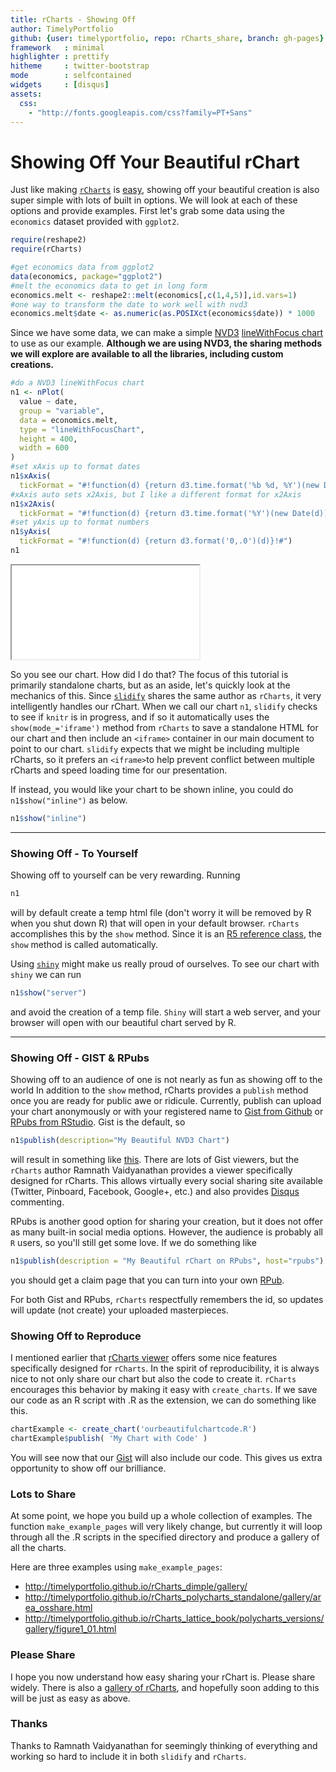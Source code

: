 ```yaml
---
title: rCharts - Showing Off
author: TimelyPortfolio
github: {user: timelyportfolio, repo: rCharts_share, branch: gh-pages}
framework   : minimal
highlighter : prettify
hitheme     : twitter-bootstrap
mode        : selfcontained
widgets     : [disqus]
assets:
  css: 
    - "http://fonts.googleapis.com/css?family=PT+Sans"
---
```


# Showing Off Your Beautiful rChart
  
<!-- AddThis Smart Layers BEGIN -->
<!-- Go to http://www.addthis.com/get/smart-layers to customize -->
<script type="text/javascript" src="//s7.addthis.com/js/300/addthis_widget.js#pubid=ra-4fdfcfd4773d48d3"></script>
<script type="text/javascript">
  addthis.layers({
    'theme' : 'transparent',
    'share' : {
      'position' : 'left',
      'numPreferredServices' : 5
    }   
  });
</script>
<!-- AddThis Smart Layers END -->





Just like making [`rCharts`](http://rcharts.io/site) is [easy](http://ramnathv.github.io/rCharts/), showing off your beautiful creation is also super simple with lots of built in options.  We will look at each of these options and provide examples.  First let's grab some data using the `economics` dataset provided with `ggplot2`.


```r
require(reshape2)
require(rCharts)

#get economics data from ggplot2
data(economics, package="ggplot2")
#melt the economics data to get in long form
economics.melt <- reshape2::melt(economics[,c(1,4,5)],id.vars=1)
#one way to transform the date to work well with nvd3
economics.melt$date <- as.numeric(as.POSIXct(economics$date)) * 1000
```


Since we have some data, we can make a simple [NVD3](http://nvd3.org) [lineWithFocus chart](http://nvd3.org/ghpages/lineWithFocus.html) to use as our example.  **Although we are using NVD3, the sharing methods we will explore are available to all the libraries, including custom creations.**


```r
#do a NVD3 lineWithFocus chart
n1 <- nPlot(
  value ~ date,
  group = "variable",
  data = economics.melt,
  type = "lineWithFocusChart",
  height = 400,
  width = 600
)
#set xAxis up to format dates
n1$xAxis(
  tickFormat = "#!function(d) {return d3.time.format('%b %d, %Y')(new Date(d))}!#")
#xAxis auto sets x2Axis, but I like a different format for x2Axis
n1$x2Axis(
  tickFormat = "#!function(d) {return d3.time.format('%Y')(new Date(d))}!#")
#set yAxis up to format numbers
n1$yAxis(
  tickFormat = "#!function(d) {return d3.format('0,.0')(d)}!#")
n1
```

<iframe src=assets/fig/unnamed-chunk-3.html seamless></iframe>


So you see our chart.  How did I do that?  The focus of this tutorial is primarily standalone charts, but as an aside, let's quickly look at the mechanics of this.  Since [`slidify`](http://slidify.org) shares the same author as `rCharts`, it very intelligently handles our rChart.  When we call our chart `n1`, `slidify` checks to see if `knitr` is in progress, and if so it automatically uses the `show(mode_='iframe')` method from `rCharts` to save a standalone HTML for our chart and then include an `<iframe>` container in our main document to point to our chart.  `slidify` expects that we might be including multiple rCharts, so it prefers an `<iframe>`to help prevent conflict between multiple rCharts and speed loading time for our presentation.

If instead, you would like your chart to be shown inline, you could do `n1$show("inline")` as below.


```r
n1$show("inline")
```


<div id = 'chart9b8635efad' class = 'rChart nvd3'></div>
<script type='text/javascript'>
 $(document).ready(function(){
      drawchart9b8635efad()
    });
    function drawchart9b8635efad(){  
      var opts = {
 "dom": "chart9b8635efad",
"width":    600,
"height":    400,
"x": "date",
"y": "value",
"group": "variable",
"type": "lineWithFocusChart",
"id": "chart9b8635efad" 
},
        data = [{"date":-79142400000,"variable":"psavert","value":9.8},{"date":-76464000000,"variable":"psavert","value":9.8},{"date":-73785600000,"variable":"psavert","value":9},{"date":-71193600000,"variable":"psavert","value":9.8},{"date":-68515200000,"variable":"psavert","value":9.7},{"date":-65923200000,"variable":"psavert","value":9.4},{"date":-63244800000,"variable":"psavert","value":9},{"date":-60566400000,"variable":"psavert","value":9.5},{"date":-58060800000,"variable":"psavert","value":8.9},{"date":-55382400000,"variable":"psavert","value":9.6},{"date":-52790400000,"variable":"psavert","value":9.3},{"date":-50112000000,"variable":"psavert","value":8.9},{"date":-47520000000,"variable":"psavert","value":7.8},{"date":-44841600000,"variable":"psavert","value":7.6},{"date":-42163200000,"variable":"psavert","value":7.6},{"date":-39571200000,"variable":"psavert","value":7.8},{"date":-36892800000,"variable":"psavert","value":7.6},{"date":-34300800000,"variable":"psavert","value":8.1},{"date":-31622400000,"variable":"psavert","value":7.1},{"date":-28944000000,"variable":"psavert","value":6.5},{"date":-26524800000,"variable":"psavert","value":7},{"date":-23846400000,"variable":"psavert","value":6.6},{"date":-21254400000,"variable":"psavert","value":7},{"date":-18576000000,"variable":"psavert","value":7.9},{"date":-15984000000,"variable":"psavert","value":8.7},{"date":-13305600000,"variable":"psavert","value":8.5},{"date":-10627200000,"variable":"psavert","value":8.5},{"date":-8035200000,"variable":"psavert","value":8.3},{"date":-5356800000,"variable":"psavert","value":8.5},{"date":-2764800000,"variable":"psavert","value":8.6},{"date":-86400000,"variable":"psavert","value":8.3},{"date":2592000000,"variable":"psavert","value":8.1},{"date":5011200000,"variable":"psavert","value":8.8},{"date":7689600000,"variable":"psavert","value":10.5},{"date":10281600000,"variable":"psavert","value":9.4},{"date":12960000000,"variable":"psavert","value":8.7},{"date":15552000000,"variable":"psavert","value":10},{"date":18230400000,"variable":"psavert","value":10},{"date":20908800000,"variable":"psavert","value":9.8},{"date":23500800000,"variable":"psavert","value":9.8},{"date":26179200000,"variable":"psavert","value":10.1},{"date":28771200000,"variable":"psavert","value":9.7},{"date":31449600000,"variable":"psavert","value":10},{"date":34128000000,"variable":"psavert","value":9.9},{"date":36547200000,"variable":"psavert","value":10.2},{"date":39225600000,"variable":"psavert","value":9.9},{"date":41817600000,"variable":"psavert","value":10.2},{"date":44496000000,"variable":"psavert","value":11.4},{"date":47088000000,"variable":"psavert","value":10.4},{"date":49766400000,"variable":"psavert","value":10.3},{"date":52444800000,"variable":"psavert","value":9.7},{"date":55036800000,"variable":"psavert","value":9.6},{"date":57715200000,"variable":"psavert","value":9.5},{"date":60307200000,"variable":"psavert","value":9.5},{"date":62985600000,"variable":"psavert","value":9.1},{"date":65664000000,"variable":"psavert","value":9.4},{"date":68169600000,"variable":"psavert","value":8.2},{"date":70848000000,"variable":"psavert","value":8.3},{"date":73440000000,"variable":"psavert","value":8.5},{"date":76118400000,"variable":"psavert","value":7.2},{"date":78710400000,"variable":"psavert","value":8.2},{"date":81388800000,"variable":"psavert","value":8.6},{"date":84067200000,"variable":"psavert","value":8.8},{"date":86659200000,"variable":"psavert","value":9.5},{"date":89337600000,"variable":"psavert","value":10.2},{"date":91929600000,"variable":"psavert","value":10.3},{"date":94608000000,"variable":"psavert","value":9.1},{"date":97286400000,"variable":"psavert","value":9.5},{"date":99705600000,"variable":"psavert","value":9.7},{"date":102384000000,"variable":"psavert","value":10},{"date":104976000000,"variable":"psavert","value":10.2},{"date":107654400000,"variable":"psavert","value":10.7},{"date":110246400000,"variable":"psavert","value":10.2},{"date":112924800000,"variable":"psavert","value":11},{"date":115603200000,"variable":"psavert","value":10.2},{"date":118195200000,"variable":"psavert","value":11.5},{"date":120873600000,"variable":"psavert","value":11.6},{"date":123465600000,"variable":"psavert","value":12},{"date":126144000000,"variable":"psavert","value":11.6},{"date":128822400000,"variable":"psavert","value":11.4},{"date":131241600000,"variable":"psavert","value":10.6},{"date":133920000000,"variable":"psavert","value":10.2},{"date":136512000000,"variable":"psavert","value":10},{"date":139190400000,"variable":"psavert","value":10.2},{"date":141782400000,"variable":"psavert","value":10.6},{"date":144460800000,"variable":"psavert","value":9.5},{"date":147139200000,"variable":"psavert","value":10.2},{"date":149731200000,"variable":"psavert","value":10.7},{"date":152409600000,"variable":"psavert","value":11.1},{"date":155001600000,"variable":"psavert","value":11.1},{"date":157680000000,"variable":"psavert","value":10.3},{"date":160358400000,"variable":"psavert","value":9.5},{"date":162777600000,"variable":"psavert","value":9.7},{"date":165456000000,"variable":"psavert","value":11.3},{"date":168048000000,"variable":"psavert","value":14.6},{"date":170726400000,"variable":"psavert","value":11.4},{"date":173318400000,"variable":"psavert","value":9.7},{"date":175996800000,"variable":"psavert","value":10.1},{"date":178675200000,"variable":"psavert","value":10.2},{"date":181267200000,"variable":"psavert","value":10.7},{"date":183945600000,"variable":"psavert","value":10},{"date":186537600000,"variable":"psavert","value":9.3},{"date":189216000000,"variable":"psavert","value":9.2},{"date":191894400000,"variable":"psavert","value":9.9},{"date":194400000000,"variable":"psavert","value":9.8},{"date":197078400000,"variable":"psavert","value":9.4},{"date":199670400000,"variable":"psavert","value":10.1},{"date":202348800000,"variable":"psavert","value":9.2},{"date":204940800000,"variable":"psavert","value":9.5},{"date":207619200000,"variable":"psavert","value":9.6},{"date":210297600000,"variable":"psavert","value":9.3},{"date":212889600000,"variable":"psavert","value":9},{"date":215568000000,"variable":"psavert","value":9.4},{"date":218160000000,"variable":"psavert","value":8.4},{"date":220838400000,"variable":"psavert","value":8.5},{"date":223516800000,"variable":"psavert","value":7.1},{"date":225936000000,"variable":"psavert","value":8.4},{"date":228614400000,"variable":"psavert","value":8.4},{"date":231206400000,"variable":"psavert","value":8.3},{"date":233884800000,"variable":"psavert","value":8.7},{"date":236476800000,"variable":"psavert","value":8.6},{"date":239155200000,"variable":"psavert","value":9},{"date":241833600000,"variable":"psavert","value":9.3},{"date":244425600000,"variable":"psavert","value":9.4},{"date":247104000000,"variable":"psavert","value":9.4},{"date":249696000000,"variable":"psavert","value":9.4},{"date":252374400000,"variable":"psavert","value":9.9},{"date":255052800000,"variable":"psavert","value":9.1},{"date":257472000000,"variable":"psavert","value":9.1},{"date":260150400000,"variable":"psavert","value":8.9},{"date":262742400000,"variable":"psavert","value":8.5},{"date":265420800000,"variable":"psavert","value":8.1},{"date":268012800000,"variable":"psavert","value":9.1},{"date":270691200000,"variable":"psavert","value":8.5},{"date":273369600000,"variable":"psavert","value":8.8},{"date":275961600000,"variable":"psavert","value":8.9},{"date":278640000000,"variable":"psavert","value":8.8},{"date":281232000000,"variable":"psavert","value":8.7},{"date":283910400000,"variable":"psavert","value":9.4},{"date":286588800000,"variable":"psavert","value":9.3},{"date":289008000000,"variable":"psavert","value":9.5},{"date":291686400000,"variable":"psavert","value":9.2},{"date":294278400000,"variable":"psavert","value":8.8},{"date":296956800000,"variable":"psavert","value":8.4},{"date":299548800000,"variable":"psavert","value":9.1},{"date":302227200000,"variable":"psavert","value":8.3},{"date":304905600000,"variable":"psavert","value":7.9},{"date":307497600000,"variable":"psavert","value":8.7},{"date":310176000000,"variable":"psavert","value":8.8},{"date":312768000000,"variable":"psavert","value":9.3},{"date":315446400000,"variable":"psavert","value":9.3},{"date":318124800000,"variable":"psavert","value":9.6},{"date":320630400000,"variable":"psavert","value":9.7},{"date":323308800000,"variable":"psavert","value":10.1},{"date":325900800000,"variable":"psavert","value":10},{"date":328579200000,"variable":"psavert","value":9.7},{"date":331171200000,"variable":"psavert","value":9.8},{"date":333849600000,"variable":"psavert","value":9.8},{"date":336528000000,"variable":"psavert","value":10.3},{"date":339120000000,"variable":"psavert","value":10.4},{"date":341798400000,"variable":"psavert","value":10.9},{"date":344390400000,"variable":"psavert","value":10.7},{"date":347068800000,"variable":"psavert","value":9.9},{"date":349747200000,"variable":"psavert","value":9.8},{"date":352166400000,"variable":"psavert","value":9.7},{"date":354844800000,"variable":"psavert","value":9.8},{"date":357436800000,"variable":"psavert","value":10},{"date":360115200000,"variable":"psavert","value":9.9},{"date":362707200000,"variable":"psavert","value":11.4},{"date":365385600000,"variable":"psavert","value":11.2},{"date":368064000000,"variable":"psavert","value":11.7},{"date":370656000000,"variable":"psavert","value":12.5},{"date":373334400000,"variable":"psavert","value":12.5},{"date":375926400000,"variable":"psavert","value":11.7},{"date":378604800000,"variable":"psavert","value":11.9},{"date":381283200000,"variable":"psavert","value":11.3},{"date":383702400000,"variable":"psavert","value":11.5},{"date":386380800000,"variable":"psavert","value":12.2},{"date":388972800000,"variable":"psavert","value":11.6},{"date":391651200000,"variable":"psavert","value":11.5},{"date":394243200000,"variable":"psavert","value":11.9},{"date":396921600000,"variable":"psavert","value":11.7},{"date":399600000000,"variable":"psavert","value":10.8},{"date":402192000000,"variable":"psavert","value":10.3},{"date":404870400000,"variable":"psavert","value":9.9},{"date":407462400000,"variable":"psavert","value":9.7},{"date":410140800000,"variable":"psavert","value":9.9},{"date":412819200000,"variable":"psavert","value":10},{"date":415238400000,"variable":"psavert","value":9.5},{"date":417916800000,"variable":"psavert","value":9.1},{"date":420508800000,"variable":"psavert","value":8.9},{"date":423187200000,"variable":"psavert","value":8.1},{"date":425779200000,"variable":"psavert","value":8.6},{"date":428457600000,"variable":"psavert","value":8},{"date":431136000000,"variable":"psavert","value":8.5},{"date":433728000000,"variable":"psavert","value":8.6},{"date":436406400000,"variable":"psavert","value":9.2},{"date":438998400000,"variable":"psavert","value":9.1},{"date":441676800000,"variable":"psavert","value":9.4},{"date":444355200000,"variable":"psavert","value":10.8},{"date":446860800000,"variable":"psavert","value":10.6},{"date":449539200000,"variable":"psavert","value":10.8},{"date":452131200000,"variable":"psavert","value":10.5},{"date":454809600000,"variable":"psavert","value":10.6},{"date":457401600000,"variable":"psavert","value":11.4},{"date":460080000000,"variable":"psavert","value":11.3},{"date":462758400000,"variable":"psavert","value":11.2},{"date":465350400000,"variable":"psavert","value":11.4},{"date":468028800000,"variable":"psavert","value":10.6},{"date":470620800000,"variable":"psavert","value":11},{"date":473299200000,"variable":"psavert","value":10.3},{"date":475977600000,"variable":"psavert","value":9.1},{"date":478396800000,"variable":"psavert","value":8.7},{"date":481075200000,"variable":"psavert","value":10.1},{"date":483667200000,"variable":"psavert","value":11.1},{"date":486345600000,"variable":"psavert","value":9.5},{"date":488937600000,"variable":"psavert","value":8.9},{"date":491616000000,"variable":"psavert","value":8},{"date":494294400000,"variable":"psavert","value":6.8},{"date":496886400000,"variable":"psavert","value":8.9},{"date":499564800000,"variable":"psavert","value":8.5},{"date":502156800000,"variable":"psavert","value":8.3},{"date":504835200000,"variable":"psavert","value":8.2},{"date":507513600000,"variable":"psavert","value":8.9},{"date":509932800000,"variable":"psavert","value":9.5},{"date":512611200000,"variable":"psavert","value":9.1},{"date":515203200000,"variable":"psavert","value":8.7},{"date":517881600000,"variable":"psavert","value":8.9},{"date":520473600000,"variable":"psavert","value":8.6},{"date":523152000000,"variable":"psavert","value":8.3},{"date":525830400000,"variable":"psavert","value":6.4},{"date":528422400000,"variable":"psavert","value":7.5},{"date":531100800000,"variable":"psavert","value":8.1},{"date":533692800000,"variable":"psavert","value":5.9},{"date":536371200000,"variable":"psavert","value":8.8},{"date":539049600000,"variable":"psavert","value":7.6},{"date":541468800000,"variable":"psavert","value":7.7},{"date":544147200000,"variable":"psavert","value":3.5},{"date":546739200000,"variable":"psavert","value":7.2},{"date":549417600000,"variable":"psavert","value":6.7},{"date":552009600000,"variable":"psavert","value":6.5},{"date":554688000000,"variable":"psavert","value":6.2},{"date":557366400000,"variable":"psavert","value":6.7},{"date":559958400000,"variable":"psavert","value":7.4},{"date":562636800000,"variable":"psavert","value":7.6},{"date":565228800000,"variable":"psavert","value":7.7},{"date":567907200000,"variable":"psavert","value":7},{"date":570585600000,"variable":"psavert","value":7.5},{"date":573091200000,"variable":"psavert","value":7.2},{"date":575769600000,"variable":"psavert","value":7.6},{"date":578361600000,"variable":"psavert","value":7.2},{"date":581040000000,"variable":"psavert","value":7.3},{"date":583632000000,"variable":"psavert","value":7.5},{"date":586310400000,"variable":"psavert","value":7.2},{"date":588988800000,"variable":"psavert","value":7.5},{"date":591580800000,"variable":"psavert","value":7.2},{"date":594259200000,"variable":"psavert","value":7},{"date":596851200000,"variable":"psavert","value":7.2},{"date":599529600000,"variable":"psavert","value":7.6},{"date":602208000000,"variable":"psavert","value":7.9},{"date":604627200000,"variable":"psavert","value":8.3},{"date":607305600000,"variable":"psavert","value":7.3},{"date":609897600000,"variable":"psavert","value":7},{"date":612576000000,"variable":"psavert","value":7.1},{"date":615168000000,"variable":"psavert","value":7.1},{"date":617846400000,"variable":"psavert","value":6.4},{"date":620524800000,"variable":"psavert","value":6.6},{"date":623116800000,"variable":"psavert","value":6.8},{"date":625795200000,"variable":"psavert","value":7.2},{"date":628387200000,"variable":"psavert","value":6.5},{"date":631065600000,"variable":"psavert","value":6.6},{"date":633744000000,"variable":"psavert","value":7.3},{"date":636163200000,"variable":"psavert","value":7},{"date":638841600000,"variable":"psavert","value":7.3},{"date":641433600000,"variable":"psavert","value":7.2},{"date":644112000000,"variable":"psavert","value":7.1},{"date":646704000000,"variable":"psavert","value":7.2},{"date":649382400000,"variable":"psavert","value":6.7},{"date":652060800000,"variable":"psavert","value":6.7},{"date":654652800000,"variable":"psavert","value":6.6},{"date":657331200000,"variable":"psavert","value":6.7},{"date":659923200000,"variable":"psavert","value":7.3},{"date":662601600000,"variable":"psavert","value":7.9},{"date":665280000000,"variable":"psavert","value":7.5},{"date":667699200000,"variable":"psavert","value":6.6},{"date":670377600000,"variable":"psavert","value":7.1},{"date":672969600000,"variable":"psavert","value":6.9},{"date":675648000000,"variable":"psavert","value":7.4},{"date":678240000000,"variable":"psavert","value":6.8},{"date":680918400000,"variable":"psavert","value":7},{"date":683596800000,"variable":"psavert","value":7.2},{"date":686188800000,"variable":"psavert","value":7.5},{"date":688867200000,"variable":"psavert","value":7.3},{"date":691459200000,"variable":"psavert","value":7.9},{"date":694137600000,"variable":"psavert","value":7.4},{"date":696816000000,"variable":"psavert","value":7.9},{"date":699321600000,"variable":"psavert","value":7.9},{"date":702000000000,"variable":"psavert","value":8},{"date":704592000000,"variable":"psavert","value":7.9},{"date":707270400000,"variable":"psavert","value":7.8},{"date":709862400000,"variable":"psavert","value":7.5},{"date":712540800000,"variable":"psavert","value":7.6},{"date":715219200000,"variable":"psavert","value":6.9},{"date":717811200000,"variable":"psavert","value":7.1},{"date":720489600000,"variable":"psavert","value":7},{"date":723081600000,"variable":"psavert","value":9.4},{"date":725760000000,"variable":"psavert","value":5.8},{"date":728438400000,"variable":"psavert","value":5.6},{"date":730857600000,"variable":"psavert","value":5.6},{"date":733536000000,"variable":"psavert","value":6.4},{"date":736128000000,"variable":"psavert","value":6.3},{"date":738806400000,"variable":"psavert","value":5.9},{"date":741398400000,"variable":"psavert","value":5.4},{"date":744076800000,"variable":"psavert","value":5.6},{"date":746755200000,"variable":"psavert","value":5},{"date":749347200000,"variable":"psavert","value":5},{"date":752025600000,"variable":"psavert","value":5},{"date":754617600000,"variable":"psavert","value":7.6},{"date":757296000000,"variable":"psavert","value":4},{"date":759974400000,"variable":"psavert","value":3.9},{"date":762393600000,"variable":"psavert","value":4.3},{"date":765072000000,"variable":"psavert","value":4.2},{"date":767664000000,"variable":"psavert","value":5.8},{"date":770342400000,"variable":"psavert","value":5.1},{"date":772934400000,"variable":"psavert","value":5.1},{"date":775612800000,"variable":"psavert","value":4.7},{"date":778291200000,"variable":"psavert","value":5},{"date":780883200000,"variable":"psavert","value":5.3},{"date":783561600000,"variable":"psavert","value":5.2},{"date":786153600000,"variable":"psavert","value":5.3},{"date":788832000000,"variable":"psavert","value":5.6},{"date":791510400000,"variable":"psavert","value":5.9},{"date":793929600000,"variable":"psavert","value":5.5},{"date":796608000000,"variable":"psavert","value":4.8},{"date":799200000000,"variable":"psavert","value":4.9},{"date":801878400000,"variable":"psavert","value":4.4},{"date":804470400000,"variable":"psavert","value":4.6},{"date":807148800000,"variable":"psavert","value":4.1},{"date":809827200000,"variable":"psavert","value":4.1},{"date":812419200000,"variable":"psavert","value":4.4},{"date":815097600000,"variable":"psavert","value":3.9},{"date":817689600000,"variable":"psavert","value":3.6},{"date":820368000000,"variable":"psavert","value":4.2},{"date":823046400000,"variable":"psavert","value":4.3},{"date":825552000000,"variable":"psavert","value":4.2},{"date":828230400000,"variable":"psavert","value":3.1},{"date":830822400000,"variable":"psavert","value":4.1},{"date":833500800000,"variable":"psavert","value":4.5},{"date":836092800000,"variable":"psavert","value":4.1},{"date":838771200000,"variable":"psavert","value":4.1},{"date":841449600000,"variable":"psavert","value":4.1},{"date":844041600000,"variable":"psavert","value":3.8},{"date":846720000000,"variable":"psavert","value":3.8},{"date":849312000000,"variable":"psavert","value":3.8},{"date":851990400000,"variable":"psavert","value":3.7},{"date":854668800000,"variable":"psavert","value":3.5},{"date":857088000000,"variable":"psavert","value":3.7},{"date":859766400000,"variable":"psavert","value":3.8},{"date":862358400000,"variable":"psavert","value":4},{"date":865036800000,"variable":"psavert","value":3.9},{"date":867628800000,"variable":"psavert","value":3.3},{"date":870307200000,"variable":"psavert","value":3.3},{"date":872985600000,"variable":"psavert","value":3.6},{"date":875577600000,"variable":"psavert","value":3.5},{"date":878256000000,"variable":"psavert","value":3.7},{"date":880848000000,"variable":"psavert","value":3.8},{"date":883526400000,"variable":"psavert","value":4.6},{"date":886204800000,"variable":"psavert","value":4.6},{"date":888624000000,"variable":"psavert","value":4.7},{"date":891302400000,"variable":"psavert","value":4.7},{"date":893894400000,"variable":"psavert","value":4.4},{"date":896572800000,"variable":"psavert","value":4.4},{"date":899164800000,"variable":"psavert","value":4.5},{"date":901843200000,"variable":"psavert","value":4.3},{"date":904521600000,"variable":"psavert","value":4.2},{"date":907113600000,"variable":"psavert","value":3.9},{"date":909792000000,"variable":"psavert","value":4},{"date":912384000000,"variable":"psavert","value":3.5},{"date":915062400000,"variable":"psavert","value":4},{"date":917740800000,"variable":"psavert","value":3.7},{"date":920160000000,"variable":"psavert","value":3.3},{"date":922838400000,"variable":"psavert","value":2.5},{"date":925430400000,"variable":"psavert","value":2.1},{"date":928108800000,"variable":"psavert","value":2.1},{"date":930700800000,"variable":"psavert","value":1.9},{"date":933379200000,"variable":"psavert","value":1.8},{"date":936057600000,"variable":"psavert","value":1.4},{"date":938649600000,"variable":"psavert","value":2},{"date":941328000000,"variable":"psavert","value":2.1},{"date":943920000000,"variable":"psavert","value":1.6},{"date":946598400000,"variable":"psavert","value":2.9},{"date":949276800000,"variable":"psavert","value":2.4},{"date":951782400000,"variable":"psavert","value":2},{"date":954460800000,"variable":"psavert","value":2.4},{"date":957052800000,"variable":"psavert","value":2.4},{"date":959731200000,"variable":"psavert","value":2.5},{"date":962323200000,"variable":"psavert","value":2.9},{"date":965001600000,"variable":"psavert","value":2.8},{"date":967680000000,"variable":"psavert","value":2.2},{"date":970272000000,"variable":"psavert","value":2.3},{"date":972950400000,"variable":"psavert","value":2.1},{"date":975542400000,"variable":"psavert","value":1.5},{"date":978220800000,"variable":"psavert","value":1.9},{"date":980899200000,"variable":"psavert","value":1.7},{"date":983318400000,"variable":"psavert","value":2},{"date":985996800000,"variable":"psavert","value":1.6},{"date":988588800000,"variable":"psavert","value":1},{"date":991267200000,"variable":"psavert","value":1.1},{"date":993859200000,"variable":"psavert","value":2.4},{"date":996537600000,"variable":"psavert","value":3.7},{"date":999216000000,"variable":"psavert","value":4.2},{"date":1001808000000,"variable":"psavert","value":-0.2},{"date":1004486400000,"variable":"psavert","value":0.7},{"date":1007078400000,"variable":"psavert","value":1.1},{"date":1009756800000,"variable":"psavert","value":2.9},{"date":1012435200000,"variable":"psavert","value":2.8},{"date":1014854400000,"variable":"psavert","value":3},{"date":1017532800000,"variable":"psavert","value":2.6},{"date":1020124800000,"variable":"psavert","value":3.1},{"date":1022803200000,"variable":"psavert","value":2.8},{"date":1025395200000,"variable":"psavert","value":1.9},{"date":1028073600000,"variable":"psavert","value":1.7},{"date":1030752000000,"variable":"psavert","value":2.2},{"date":1033344000000,"variable":"psavert","value":2},{"date":1036022400000,"variable":"psavert","value":1.8},{"date":1038614400000,"variable":"psavert","value":1.5},{"date":1041292800000,"variable":"psavert","value":1.8},{"date":1043971200000,"variable":"psavert","value":2},{"date":1046390400000,"variable":"psavert","value":1.7},{"date":1049068800000,"variable":"psavert","value":2},{"date":1051660800000,"variable":"psavert","value":2.3},{"date":1054339200000,"variable":"psavert","value":2.1},{"date":1056931200000,"variable":"psavert","value":2.8},{"date":1059609600000,"variable":"psavert","value":2.5},{"date":1062288000000,"variable":"psavert","value":1.7},{"date":1064880000000,"variable":"psavert","value":2.1},{"date":1067558400000,"variable":"psavert","value":2.2},{"date":1070150400000,"variable":"psavert","value":2.4},{"date":1072828800000,"variable":"psavert","value":2.1},{"date":1075507200000,"variable":"psavert","value":2.3},{"date":1078012800000,"variable":"psavert","value":2},{"date":1080691200000,"variable":"psavert","value":2.2},{"date":1083283200000,"variable":"psavert","value":1.5},{"date":1085961600000,"variable":"psavert","value":2.1},{"date":1088553600000,"variable":"psavert","value":1.7},{"date":1091232000000,"variable":"psavert","value":2},{"date":1093910400000,"variable":"psavert","value":1.2},{"date":1096502400000,"variable":"psavert","value":1.4},{"date":1099180800000,"variable":"psavert","value":1.2},{"date":1101772800000,"variable":"psavert","value":4.3},{"date":1104451200000,"variable":"psavert","value":0.9},{"date":1107129600000,"variable":"psavert","value":0.6},{"date":1109548800000,"variable":"psavert","value":0.2},{"date":1112227200000,"variable":"psavert","value":-0.4},{"date":1114819200000,"variable":"psavert","value":-0.1},{"date":1117497600000,"variable":"psavert","value":-0.5},{"date":1120089600000,"variable":"psavert","value":-0.9},{"date":1122768000000,"variable":"psavert","value":-3},{"date":1125446400000,"variable":"psavert","value":-0.5},{"date":1128038400000,"variable":"psavert","value":-0.3},{"date":1130716800000,"variable":"psavert","value":-0.3},{"date":1133308800000,"variable":"psavert","value":-0.3},{"date":1135987200000,"variable":"psavert","value":-0.3},{"date":1138665600000,"variable":"psavert","value":-0.3},{"date":1141084800000,"variable":"psavert","value":-0.4},{"date":1143763200000,"variable":"psavert","value":-1},{"date":1146355200000,"variable":"psavert","value":-1.6},{"date":1149033600000,"variable":"psavert","value":-1.5},{"date":1151625600000,"variable":"psavert","value":-1.7},{"date":1154304000000,"variable":"psavert","value":-1.5},{"date":1156982400000,"variable":"psavert","value":-1},{"date":1159574400000,"variable":"psavert","value":-0.8},{"date":1162252800000,"variable":"psavert","value":-0.9},{"date":1164844800000,"variable":"psavert","value":-1.1},{"date":1167523200000,"variable":"psavert","value":-0.9},{"date":1170201600000,"variable":"psavert","value":-1},{"date":1172620800000,"variable":"psavert","value":-0.7},{"date":1175299200000,"variable":"psavert","value":-1.3},{"date":-79142400000,"variable":"uempmed","value":4.5},{"date":-76464000000,"variable":"uempmed","value":4.7},{"date":-73785600000,"variable":"uempmed","value":4.6},{"date":-71193600000,"variable":"uempmed","value":4.9},{"date":-68515200000,"variable":"uempmed","value":4.7},{"date":-65923200000,"variable":"uempmed","value":4.8},{"date":-63244800000,"variable":"uempmed","value":5.1},{"date":-60566400000,"variable":"uempmed","value":4.5},{"date":-58060800000,"variable":"uempmed","value":4.1},{"date":-55382400000,"variable":"uempmed","value":4.6},{"date":-52790400000,"variable":"uempmed","value":4.4},{"date":-50112000000,"variable":"uempmed","value":4.4},{"date":-47520000000,"variable":"uempmed","value":4.5},{"date":-44841600000,"variable":"uempmed","value":4.2},{"date":-42163200000,"variable":"uempmed","value":4.6},{"date":-39571200000,"variable":"uempmed","value":4.8},{"date":-36892800000,"variable":"uempmed","value":4.4},{"date":-34300800000,"variable":"uempmed","value":4.4},{"date":-31622400000,"variable":"uempmed","value":4.4},{"date":-28944000000,"variable":"uempmed","value":4.9},{"date":-26524800000,"variable":"uempmed","value":4},{"date":-23846400000,"variable":"uempmed","value":4},{"date":-21254400000,"variable":"uempmed","value":4.2},{"date":-18576000000,"variable":"uempmed","value":4.4},{"date":-15984000000,"variable":"uempmed","value":4.4},{"date":-13305600000,"variable":"uempmed","value":4.4},{"date":-10627200000,"variable":"uempmed","value":4.7},{"date":-8035200000,"variable":"uempmed","value":4.5},{"date":-5356800000,"variable":"uempmed","value":4.8},{"date":-2764800000,"variable":"uempmed","value":4.6},{"date":-86400000,"variable":"uempmed","value":4.6},{"date":2592000000,"variable":"uempmed","value":4.5},{"date":5011200000,"variable":"uempmed","value":4.6},{"date":7689600000,"variable":"uempmed","value":4.1},{"date":10281600000,"variable":"uempmed","value":4.7},{"date":12960000000,"variable":"uempmed","value":4.9},{"date":15552000000,"variable":"uempmed","value":5.1},{"date":18230400000,"variable":"uempmed","value":5.4},{"date":20908800000,"variable":"uempmed","value":5.2},{"date":23500800000,"variable":"uempmed","value":5.2},{"date":26179200000,"variable":"uempmed","value":5.6},{"date":28771200000,"variable":"uempmed","value":5.9},{"date":31449600000,"variable":"uempmed","value":6.2},{"date":34128000000,"variable":"uempmed","value":6.3},{"date":36547200000,"variable":"uempmed","value":6.4},{"date":39225600000,"variable":"uempmed","value":6.5},{"date":41817600000,"variable":"uempmed","value":6.7},{"date":44496000000,"variable":"uempmed","value":5.7},{"date":47088000000,"variable":"uempmed","value":6.2},{"date":49766400000,"variable":"uempmed","value":6.4},{"date":52444800000,"variable":"uempmed","value":5.8},{"date":55036800000,"variable":"uempmed","value":6.5},{"date":57715200000,"variable":"uempmed","value":6.4},{"date":60307200000,"variable":"uempmed","value":6.2},{"date":62985600000,"variable":"uempmed","value":6.2},{"date":65664000000,"variable":"uempmed","value":6.6},{"date":68169600000,"variable":"uempmed","value":6.6},{"date":70848000000,"variable":"uempmed","value":6.7},{"date":73440000000,"variable":"uempmed","value":6.6},{"date":76118400000,"variable":"uempmed","value":5.4},{"date":78710400000,"variable":"uempmed","value":6.1},{"date":81388800000,"variable":"uempmed","value":6},{"date":84067200000,"variable":"uempmed","value":5.6},{"date":86659200000,"variable":"uempmed","value":5.7},{"date":89337600000,"variable":"uempmed","value":5.7},{"date":91929600000,"variable":"uempmed","value":6.1},{"date":94608000000,"variable":"uempmed","value":5.7},{"date":97286400000,"variable":"uempmed","value":5.2},{"date":99705600000,"variable":"uempmed","value":5.5},{"date":102384000000,"variable":"uempmed","value":5},{"date":104976000000,"variable":"uempmed","value":4.9},{"date":107654400000,"variable":"uempmed","value":5},{"date":110246400000,"variable":"uempmed","value":5.2},{"date":112924800000,"variable":"uempmed","value":4.9},{"date":115603200000,"variable":"uempmed","value":5.4},{"date":118195200000,"variable":"uempmed","value":5.5},{"date":120873600000,"variable":"uempmed","value":5.1},{"date":123465600000,"variable":"uempmed","value":4.7},{"date":126144000000,"variable":"uempmed","value":5},{"date":128822400000,"variable":"uempmed","value":5.1},{"date":131241600000,"variable":"uempmed","value":4.8},{"date":133920000000,"variable":"uempmed","value":5},{"date":136512000000,"variable":"uempmed","value":4.6},{"date":139190400000,"variable":"uempmed","value":5.3},{"date":141782400000,"variable":"uempmed","value":5.7},{"date":144460800000,"variable":"uempmed","value":5},{"date":147139200000,"variable":"uempmed","value":5.3},{"date":149731200000,"variable":"uempmed","value":5.5},{"date":152409600000,"variable":"uempmed","value":5.2},{"date":155001600000,"variable":"uempmed","value":5.7},{"date":157680000000,"variable":"uempmed","value":6.3},{"date":160358400000,"variable":"uempmed","value":7.1},{"date":162777600000,"variable":"uempmed","value":7.2},{"date":165456000000,"variable":"uempmed","value":8.7},{"date":168048000000,"variable":"uempmed","value":9.4},{"date":170726400000,"variable":"uempmed","value":8.8},{"date":173318400000,"variable":"uempmed","value":8.6},{"date":175996800000,"variable":"uempmed","value":9.2},{"date":178675200000,"variable":"uempmed","value":9.2},{"date":181267200000,"variable":"uempmed","value":8.6},{"date":183945600000,"variable":"uempmed","value":9.5},{"date":186537600000,"variable":"uempmed","value":9},{"date":189216000000,"variable":"uempmed","value":9},{"date":191894400000,"variable":"uempmed","value":8.2},{"date":194400000000,"variable":"uempmed","value":8.7},{"date":197078400000,"variable":"uempmed","value":8.2},{"date":199670400000,"variable":"uempmed","value":8.3},{"date":202348800000,"variable":"uempmed","value":7.8},{"date":204940800000,"variable":"uempmed","value":7.7},{"date":207619200000,"variable":"uempmed","value":7.9},{"date":210297600000,"variable":"uempmed","value":7.8},{"date":212889600000,"variable":"uempmed","value":7.7},{"date":215568000000,"variable":"uempmed","value":8.4},{"date":218160000000,"variable":"uempmed","value":8},{"date":220838400000,"variable":"uempmed","value":7.5},{"date":223516800000,"variable":"uempmed","value":7.2},{"date":225936000000,"variable":"uempmed","value":7.2},{"date":228614400000,"variable":"uempmed","value":7.3},{"date":231206400000,"variable":"uempmed","value":7.9},{"date":233884800000,"variable":"uempmed","value":6.2},{"date":236476800000,"variable":"uempmed","value":7.1},{"date":239155200000,"variable":"uempmed","value":7},{"date":241833600000,"variable":"uempmed","value":6.7},{"date":244425600000,"variable":"uempmed","value":6.9},{"date":247104000000,"variable":"uempmed","value":7},{"date":249696000000,"variable":"uempmed","value":6.8},{"date":252374400000,"variable":"uempmed","value":6.5},{"date":255052800000,"variable":"uempmed","value":6.7},{"date":257472000000,"variable":"uempmed","value":6.2},{"date":260150400000,"variable":"uempmed","value":6.1},{"date":262742400000,"variable":"uempmed","value":5.7},{"date":265420800000,"variable":"uempmed","value":6},{"date":268012800000,"variable":"uempmed","value":5.8},{"date":270691200000,"variable":"uempmed","value":5.8},{"date":273369600000,"variable":"uempmed","value":5.6},{"date":275961600000,"variable":"uempmed","value":5.9},{"date":278640000000,"variable":"uempmed","value":5.5},{"date":281232000000,"variable":"uempmed","value":5.6},{"date":283910400000,"variable":"uempmed","value":5.9},{"date":286588800000,"variable":"uempmed","value":5.9},{"date":289008000000,"variable":"uempmed","value":5.9},{"date":291686400000,"variable":"uempmed","value":5.4},{"date":294278400000,"variable":"uempmed","value":5.6},{"date":296956800000,"variable":"uempmed","value":5.6},{"date":299548800000,"variable":"uempmed","value":5.9},{"date":302227200000,"variable":"uempmed","value":4.8},{"date":304905600000,"variable":"uempmed","value":5.5},{"date":307497600000,"variable":"uempmed","value":5.5},{"date":310176000000,"variable":"uempmed","value":5.3},{"date":312768000000,"variable":"uempmed","value":5.7},{"date":315446400000,"variable":"uempmed","value":5.3},{"date":318124800000,"variable":"uempmed","value":5.8},{"date":320630400000,"variable":"uempmed","value":6},{"date":323308800000,"variable":"uempmed","value":5.8},{"date":325900800000,"variable":"uempmed","value":5.7},{"date":328579200000,"variable":"uempmed","value":6.4},{"date":331171200000,"variable":"uempmed","value":7},{"date":333849600000,"variable":"uempmed","value":7.5},{"date":336528000000,"variable":"uempmed","value":7.7},{"date":339120000000,"variable":"uempmed","value":7.5},{"date":341798400000,"variable":"uempmed","value":7.7},{"date":344390400000,"variable":"uempmed","value":7.5},{"date":347068800000,"variable":"uempmed","value":7.4},{"date":349747200000,"variable":"uempmed","value":7.1},{"date":352166400000,"variable":"uempmed","value":7.1},{"date":354844800000,"variable":"uempmed","value":7.4},{"date":357436800000,"variable":"uempmed","value":6.9},{"date":360115200000,"variable":"uempmed","value":6.6},{"date":362707200000,"variable":"uempmed","value":7.1},{"date":365385600000,"variable":"uempmed","value":7.2},{"date":368064000000,"variable":"uempmed","value":6.8},{"date":370656000000,"variable":"uempmed","value":6.8},{"date":373334400000,"variable":"uempmed","value":6.9},{"date":375926400000,"variable":"uempmed","value":6.9},{"date":378604800000,"variable":"uempmed","value":7.1},{"date":381283200000,"variable":"uempmed","value":7.5},{"date":383702400000,"variable":"uempmed","value":7.7},{"date":386380800000,"variable":"uempmed","value":8.1},{"date":388972800000,"variable":"uempmed","value":8.5},{"date":391651200000,"variable":"uempmed","value":9.5},{"date":394243200000,"variable":"uempmed","value":8.5},{"date":396921600000,"variable":"uempmed","value":8.7},{"date":399600000000,"variable":"uempmed","value":9.5},{"date":402192000000,"variable":"uempmed","value":9.7},{"date":404870400000,"variable":"uempmed","value":10},{"date":407462400000,"variable":"uempmed","value":10.2},{"date":410140800000,"variable":"uempmed","value":11.1},{"date":412819200000,"variable":"uempmed","value":9.8},{"date":415238400000,"variable":"uempmed","value":10.4},{"date":417916800000,"variable":"uempmed","value":10.9},{"date":420508800000,"variable":"uempmed","value":12.3},{"date":423187200000,"variable":"uempmed","value":11.3},{"date":425779200000,"variable":"uempmed","value":10.1},{"date":428457600000,"variable":"uempmed","value":9.3},{"date":431136000000,"variable":"uempmed","value":9.3},{"date":433728000000,"variable":"uempmed","value":9.4},{"date":436406400000,"variable":"uempmed","value":9.3},{"date":438998400000,"variable":"uempmed","value":8.7},{"date":441676800000,"variable":"uempmed","value":9.1},{"date":444355200000,"variable":"uempmed","value":8.3},{"date":446860800000,"variable":"uempmed","value":8.3},{"date":449539200000,"variable":"uempmed","value":8.2},{"date":452131200000,"variable":"uempmed","value":9.1},{"date":454809600000,"variable":"uempmed","value":7.5},{"date":457401600000,"variable":"uempmed","value":7.5},{"date":460080000000,"variable":"uempmed","value":7.3},{"date":462758400000,"variable":"uempmed","value":7.6},{"date":465350400000,"variable":"uempmed","value":7.2},{"date":468028800000,"variable":"uempmed","value":7.2},{"date":470620800000,"variable":"uempmed","value":7.3},{"date":473299200000,"variable":"uempmed","value":6.8},{"date":475977600000,"variable":"uempmed","value":7.1},{"date":478396800000,"variable":"uempmed","value":7.1},{"date":481075200000,"variable":"uempmed","value":6.9},{"date":483667200000,"variable":"uempmed","value":6.9},{"date":486345600000,"variable":"uempmed","value":6.6},{"date":488937600000,"variable":"uempmed","value":6.9},{"date":491616000000,"variable":"uempmed","value":7.1},{"date":494294400000,"variable":"uempmed","value":6.9},{"date":496886400000,"variable":"uempmed","value":7.1},{"date":499564800000,"variable":"uempmed","value":7},{"date":502156800000,"variable":"uempmed","value":6.8},{"date":504835200000,"variable":"uempmed","value":6.7},{"date":507513600000,"variable":"uempmed","value":6.9},{"date":509932800000,"variable":"uempmed","value":6.8},{"date":512611200000,"variable":"uempmed","value":6.7},{"date":515203200000,"variable":"uempmed","value":6.8},{"date":517881600000,"variable":"uempmed","value":7},{"date":520473600000,"variable":"uempmed","value":6.9},{"date":523152000000,"variable":"uempmed","value":7.1},{"date":525830400000,"variable":"uempmed","value":7.4},{"date":528422400000,"variable":"uempmed","value":7},{"date":531100800000,"variable":"uempmed","value":7.1},{"date":533692800000,"variable":"uempmed","value":7.1},{"date":536371200000,"variable":"uempmed","value":6.9},{"date":539049600000,"variable":"uempmed","value":6.6},{"date":541468800000,"variable":"uempmed","value":6.6},{"date":544147200000,"variable":"uempmed","value":7.1},{"date":546739200000,"variable":"uempmed","value":6.6},{"date":549417600000,"variable":"uempmed","value":6.5},{"date":552009600000,"variable":"uempmed","value":6.5},{"date":554688000000,"variable":"uempmed","value":6.4},{"date":557366400000,"variable":"uempmed","value":6},{"date":559958400000,"variable":"uempmed","value":6.3},{"date":562636800000,"variable":"uempmed","value":6.2},{"date":565228800000,"variable":"uempmed","value":6},{"date":567907200000,"variable":"uempmed","value":6.2},{"date":570585600000,"variable":"uempmed","value":6.3},{"date":573091200000,"variable":"uempmed","value":6.4},{"date":575769600000,"variable":"uempmed","value":5.9},{"date":578361600000,"variable":"uempmed","value":5.9},{"date":581040000000,"variable":"uempmed","value":5.8},{"date":583632000000,"variable":"uempmed","value":6.1},{"date":586310400000,"variable":"uempmed","value":5.9},{"date":588988800000,"variable":"uempmed","value":5.7},{"date":591580800000,"variable":"uempmed","value":5.6},{"date":594259200000,"variable":"uempmed","value":5.7},{"date":596851200000,"variable":"uempmed","value":5.9},{"date":599529600000,"variable":"uempmed","value":5.6},{"date":602208000000,"variable":"uempmed","value":5.4},{"date":604627200000,"variable":"uempmed","value":5.4},{"date":607305600000,"variable":"uempmed","value":5.4},{"date":609897600000,"variable":"uempmed","value":5.3},{"date":612576000000,"variable":"uempmed","value":5.4},{"date":615168000000,"variable":"uempmed","value":5.6},{"date":617846400000,"variable":"uempmed","value":5},{"date":620524800000,"variable":"uempmed","value":4.9},{"date":623116800000,"variable":"uempmed","value":4.9},{"date":625795200000,"variable":"uempmed","value":4.8},{"date":628387200000,"variable":"uempmed","value":4.9},{"date":631065600000,"variable":"uempmed","value":5.1},{"date":633744000000,"variable":"uempmed","value":5.3},{"date":636163200000,"variable":"uempmed","value":5.1},{"date":638841600000,"variable":"uempmed","value":4.8},{"date":641433600000,"variable":"uempmed","value":5.2},{"date":644112000000,"variable":"uempmed","value":5.2},{"date":646704000000,"variable":"uempmed","value":5.4},{"date":649382400000,"variable":"uempmed","value":5.4},{"date":652060800000,"variable":"uempmed","value":5.6},{"date":654652800000,"variable":"uempmed","value":5.8},{"date":657331200000,"variable":"uempmed","value":5.7},{"date":659923200000,"variable":"uempmed","value":5.9},{"date":662601600000,"variable":"uempmed","value":6},{"date":665280000000,"variable":"uempmed","value":6.2},{"date":667699200000,"variable":"uempmed","value":6.7},{"date":670377600000,"variable":"uempmed","value":6.6},{"date":672969600000,"variable":"uempmed","value":6.4},{"date":675648000000,"variable":"uempmed","value":6.9},{"date":678240000000,"variable":"uempmed","value":7},{"date":680918400000,"variable":"uempmed","value":7.3},{"date":683596800000,"variable":"uempmed","value":6.8},{"date":686188800000,"variable":"uempmed","value":7.2},{"date":688867200000,"variable":"uempmed","value":7.5},{"date":691459200000,"variable":"uempmed","value":7.8},{"date":694137600000,"variable":"uempmed","value":8.1},{"date":696816000000,"variable":"uempmed","value":8.2},{"date":699321600000,"variable":"uempmed","value":8.3},{"date":702000000000,"variable":"uempmed","value":8.5},{"date":704592000000,"variable":"uempmed","value":8.8},{"date":707270400000,"variable":"uempmed","value":8.7},{"date":709862400000,"variable":"uempmed","value":8.6},{"date":712540800000,"variable":"uempmed","value":8.8},{"date":715219200000,"variable":"uempmed","value":8.6},{"date":717811200000,"variable":"uempmed","value":9},{"date":720489600000,"variable":"uempmed","value":9},{"date":723081600000,"variable":"uempmed","value":9.3},{"date":725760000000,"variable":"uempmed","value":8.6},{"date":728438400000,"variable":"uempmed","value":8.5},{"date":730857600000,"variable":"uempmed","value":8.5},{"date":733536000000,"variable":"uempmed","value":8.4},{"date":736128000000,"variable":"uempmed","value":8.1},{"date":738806400000,"variable":"uempmed","value":8.3},{"date":741398400000,"variable":"uempmed","value":8.2},{"date":744076800000,"variable":"uempmed","value":8.2},{"date":746755200000,"variable":"uempmed","value":8.3},{"date":749347200000,"variable":"uempmed","value":8},{"date":752025600000,"variable":"uempmed","value":8.3},{"date":754617600000,"variable":"uempmed","value":8.3},{"date":757296000000,"variable":"uempmed","value":8.6},{"date":759974400000,"variable":"uempmed","value":9.2},{"date":762393600000,"variable":"uempmed","value":9.3},{"date":765072000000,"variable":"uempmed","value":9.1},{"date":767664000000,"variable":"uempmed","value":9.2},{"date":770342400000,"variable":"uempmed","value":9.3},{"date":772934400000,"variable":"uempmed","value":9},{"date":775612800000,"variable":"uempmed","value":8.9},{"date":778291200000,"variable":"uempmed","value":9.2},{"date":780883200000,"variable":"uempmed","value":10},{"date":783561600000,"variable":"uempmed","value":9},{"date":786153600000,"variable":"uempmed","value":8.7},{"date":788832000000,"variable":"uempmed","value":8},{"date":791510400000,"variable":"uempmed","value":8.1},{"date":793929600000,"variable":"uempmed","value":8.3},{"date":796608000000,"variable":"uempmed","value":8.3},{"date":799200000000,"variable":"uempmed","value":9.1},{"date":801878400000,"variable":"uempmed","value":7.9},{"date":804470400000,"variable":"uempmed","value":8.5},{"date":807148800000,"variable":"uempmed","value":8.3},{"date":809827200000,"variable":"uempmed","value":7.9},{"date":812419200000,"variable":"uempmed","value":8.2},{"date":815097600000,"variable":"uempmed","value":8},{"date":817689600000,"variable":"uempmed","value":8.3},{"date":820368000000,"variable":"uempmed","value":8.3},{"date":823046400000,"variable":"uempmed","value":7.8},{"date":825552000000,"variable":"uempmed","value":8.3},{"date":828230400000,"variable":"uempmed","value":8.6},{"date":830822400000,"variable":"uempmed","value":8.6},{"date":833500800000,"variable":"uempmed","value":8.3},{"date":836092800000,"variable":"uempmed","value":8.3},{"date":838771200000,"variable":"uempmed","value":8.4},{"date":841449600000,"variable":"uempmed","value":8.5},{"date":844041600000,"variable":"uempmed","value":8.3},{"date":846720000000,"variable":"uempmed","value":7.7},{"date":849312000000,"variable":"uempmed","value":7.8},{"date":851990400000,"variable":"uempmed","value":7.8},{"date":854668800000,"variable":"uempmed","value":8.1},{"date":857088000000,"variable":"uempmed","value":7.9},{"date":859766400000,"variable":"uempmed","value":8.3},{"date":862358400000,"variable":"uempmed","value":8},{"date":865036800000,"variable":"uempmed","value":8},{"date":867628800000,"variable":"uempmed","value":8.3},{"date":870307200000,"variable":"uempmed","value":7.8},{"date":872985600000,"variable":"uempmed","value":8.2},{"date":875577600000,"variable":"uempmed","value":7.7},{"date":878256000000,"variable":"uempmed","value":7.6},{"date":880848000000,"variable":"uempmed","value":7.5},{"date":883526400000,"variable":"uempmed","value":7.4},{"date":886204800000,"variable":"uempmed","value":7},{"date":888624000000,"variable":"uempmed","value":6.8},{"date":891302400000,"variable":"uempmed","value":6.7},{"date":893894400000,"variable":"uempmed","value":6},{"date":896572800000,"variable":"uempmed","value":6.9},{"date":899164800000,"variable":"uempmed","value":6.7},{"date":901843200000,"variable":"uempmed","value":6.8},{"date":904521600000,"variable":"uempmed","value":6.7},{"date":907113600000,"variable":"uempmed","value":5.8},{"date":909792000000,"variable":"uempmed","value":6.6},{"date":912384000000,"variable":"uempmed","value":6.8},{"date":915062400000,"variable":"uempmed","value":6.9},{"date":917740800000,"variable":"uempmed","value":6.8},{"date":920160000000,"variable":"uempmed","value":6.8},{"date":922838400000,"variable":"uempmed","value":6.2},{"date":925430400000,"variable":"uempmed","value":6.5},{"date":928108800000,"variable":"uempmed","value":6.3},{"date":930700800000,"variable":"uempmed","value":5.8},{"date":933379200000,"variable":"uempmed","value":6.5},{"date":936057600000,"variable":"uempmed","value":6},{"date":938649600000,"variable":"uempmed","value":6.1},{"date":941328000000,"variable":"uempmed","value":6.2},{"date":943920000000,"variable":"uempmed","value":5.8},{"date":946598400000,"variable":"uempmed","value":5.8},{"date":949276800000,"variable":"uempmed","value":6.1},{"date":951782400000,"variable":"uempmed","value":6},{"date":954460800000,"variable":"uempmed","value":6.1},{"date":957052800000,"variable":"uempmed","value":5.8},{"date":959731200000,"variable":"uempmed","value":5.7},{"date":962323200000,"variable":"uempmed","value":6},{"date":965001600000,"variable":"uempmed","value":6.3},{"date":967680000000,"variable":"uempmed","value":5.2},{"date":970272000000,"variable":"uempmed","value":6.1},{"date":972950400000,"variable":"uempmed","value":6.1},{"date":975542400000,"variable":"uempmed","value":6},{"date":978220800000,"variable":"uempmed","value":5.8},{"date":980899200000,"variable":"uempmed","value":6.1},{"date":983318400000,"variable":"uempmed","value":6.6},{"date":985996800000,"variable":"uempmed","value":5.9},{"date":988588800000,"variable":"uempmed","value":6.3},{"date":991267200000,"variable":"uempmed","value":6},{"date":993859200000,"variable":"uempmed","value":6.8},{"date":996537600000,"variable":"uempmed","value":6.9},{"date":999216000000,"variable":"uempmed","value":7.2},{"date":1001808000000,"variable":"uempmed","value":7.3},{"date":1004486400000,"variable":"uempmed","value":7.7},{"date":1007078400000,"variable":"uempmed","value":8.2},{"date":1009756800000,"variable":"uempmed","value":8.4},{"date":1012435200000,"variable":"uempmed","value":8.3},{"date":1014854400000,"variable":"uempmed","value":8.4},{"date":1017532800000,"variable":"uempmed","value":8.9},{"date":1020124800000,"variable":"uempmed","value":9.5},{"date":1022803200000,"variable":"uempmed","value":11},{"date":1025395200000,"variable":"uempmed","value":8.9},{"date":1028073600000,"variable":"uempmed","value":9},{"date":1030752000000,"variable":"uempmed","value":9.5},{"date":1033344000000,"variable":"uempmed","value":9.6},{"date":1036022400000,"variable":"uempmed","value":9.3},{"date":1038614400000,"variable":"uempmed","value":9.6},{"date":1041292800000,"variable":"uempmed","value":9.6},{"date":1043971200000,"variable":"uempmed","value":9.5},{"date":1046390400000,"variable":"uempmed","value":9.7},{"date":1049068800000,"variable":"uempmed","value":10.2},{"date":1051660800000,"variable":"uempmed","value":9.9},{"date":1054339200000,"variable":"uempmed","value":11.5},{"date":1056931200000,"variable":"uempmed","value":10.3},{"date":1059609600000,"variable":"uempmed","value":10.1},{"date":1062288000000,"variable":"uempmed","value":10.2},{"date":1064880000000,"variable":"uempmed","value":10.4},{"date":1067558400000,"variable":"uempmed","value":10.3},{"date":1070150400000,"variable":"uempmed","value":10.4},{"date":1072828800000,"variable":"uempmed","value":10.6},{"date":1075507200000,"variable":"uempmed","value":10.2},{"date":1078012800000,"variable":"uempmed","value":10.2},{"date":1080691200000,"variable":"uempmed","value":9.5},{"date":1083283200000,"variable":"uempmed","value":9.9},{"date":1085961600000,"variable":"uempmed","value":10.9},{"date":1088553600000,"variable":"uempmed","value":8.9},{"date":1091232000000,"variable":"uempmed","value":9.3},{"date":1093910400000,"variable":"uempmed","value":9.6},{"date":1096502400000,"variable":"uempmed","value":9.5},{"date":1099180800000,"variable":"uempmed","value":9.7},{"date":1101772800000,"variable":"uempmed","value":9.4},{"date":1104451200000,"variable":"uempmed","value":9.4},{"date":1107129600000,"variable":"uempmed","value":9.1},{"date":1109548800000,"variable":"uempmed","value":9.2},{"date":1112227200000,"variable":"uempmed","value":9},{"date":1114819200000,"variable":"uempmed","value":9.1},{"date":1117497600000,"variable":"uempmed","value":9.2},{"date":1120089600000,"variable":"uempmed","value":9},{"date":1122768000000,"variable":"uempmed","value":9.2},{"date":1125446400000,"variable":"uempmed","value":8.5},{"date":1128038400000,"variable":"uempmed","value":8.6},{"date":1130716800000,"variable":"uempmed","value":8.4},{"date":1133308800000,"variable":"uempmed","value":8.5},{"date":1135987200000,"variable":"uempmed","value":8.5},{"date":1138665600000,"variable":"uempmed","value":8.9},{"date":1141084800000,"variable":"uempmed","value":8.5},{"date":1143763200000,"variable":"uempmed","value":8.5},{"date":1146355200000,"variable":"uempmed","value":8.5},{"date":1149033600000,"variable":"uempmed","value":7.6},{"date":1151625600000,"variable":"uempmed","value":8.2},{"date":1154304000000,"variable":"uempmed","value":8.4},{"date":1156982400000,"variable":"uempmed","value":8.1},{"date":1159574400000,"variable":"uempmed","value":8},{"date":1162252800000,"variable":"uempmed","value":8.2},{"date":1164844800000,"variable":"uempmed","value":7.3},{"date":1167523200000,"variable":"uempmed","value":8.1},{"date":1170201600000,"variable":"uempmed","value":8.1},{"date":1172620800000,"variable":"uempmed","value":8.5},{"date":1175299200000,"variable":"uempmed","value":8.7}]
  
      if(!(opts.type==="pieChart" || opts.type==="sparklinePlus")) {
        var data = d3.nest()
          .key(function(d){
            //return opts.group === undefined ? 'main' : d[opts.group]
            //instead of main would think a better default is opts.x
            return opts.group === undefined ? opts.y : d[opts.group];
          })
          .entries(data);
      }
      
      nv.addGraph(function() {
        var chart = nv.models[opts.type]()
          .x(function(d) { return d[opts.x] })
          .y(function(d) { return d[opts.y] })
          .width(opts.width)
          .height(opts.height)
         
        
          
        chart.xAxis
  .tickFormat(function(d) {return d3.time.format('%b %d, %Y')(new Date(d))})

        chart.x2Axis
  .tickFormat(function(d) {return d3.time.format('%Y')(new Date(d))})
        
        chart.yAxis
  .tickFormat(function(d) {return d3.format('0,.0')(d)})
      
       d3.select("#" + opts.id)
        .append('svg')
        .datum(data)
        .transition().duration(500)
        .call(chart);

       nv.utils.windowResize(chart.update);
       return chart;
      });
    };
</script>


- - -
### Showing Off - To Yourself
Showing off to yourself can be very rewarding.  Running


```r
n1
```


will by default create a temp html file (don't worry it will be removed by R when you shut down R) that will open in your default browser.  `rCharts` accomplishes this by the `show` method.  Since it is an [R5 reference class](http://stat.ethz.ch/R-manual/R-devel/library/methods/html/refClass.html), the `show` method is called automatically.   

Using [`shiny`](http://www.rstudio.com/shiny/) might make us really proud of ourselves.  To see our chart with `shiny` we can run


```r
n1$show("server")
```


and avoid the creation of a temp file.  `Shiny` will start a web server, and your browser will open with our beautiful chart served by R.

- - -
### Showing Off - GIST & RPubs
Showing off to an audience of one is not nearly as fun as showing off to the world  In addition to the `show` method, rCharts provides a `publish` method once you are ready for public awe or ridicule.  Currently, publish can upload your chart anonymously or with your registered name to [Gist from Github](http://gist.github.com) or [RPubs from RStudio](http://rpubs.com).  Gist is the default, so 


```r
n1$publish(description="My Beautiful NVD3 Chart")
```


will result in something like [this](http://rcharts.io/viewer/?6064656#.Ue7FZo3VCSo).  There are lots of Gist viewers, but the `rCharts` author Ramnath Vaidyanathan provides a viewer specifically designed for rCharts.  This allows virtually every social sharing site available (Twitter, Pinboard, Facebook, Google+, etc.) and also provides [Disqus](http://disqus.com) commenting.

RPubs is another good option for sharing your creation, but it does not offer as many built-in social media options.  However, the audience is probably all `R` users, so you'll still get some love.  If we do something like 

```r
n1$publish(description = "My Beautiful rChart on RPubs", host="rpubs")
```


you should get a claim page that you can turn into your own [RPub](http://rpubs.com/timelyportfolio/7192).

For both Gist and RPubs, `rCharts` respectfully remembers the id, so updates will update (not create) your uploaded masterpieces.

### Showing Off to Reproduce
I mentioned earlier that [rCharts viewer](https://github.com/rcharts/viewer) offers some nice features specifically designed for `rCharts`.  In the spirit of reproducibility, it is always nice to not only share our chart but also the code to create it. `rCharts` encourages this behavior by making it easy with `create_charts`.  If we save our code as an R script with .R as the extension, we can do something like this.
                                                                                                      

```r
chartExample <- create_chart('ourbeautifulchartcode.R')
chartExample$publish( 'My Chart with Code' )
```


You will see now that our [Gist](http://rcharts.io/viewer/?6064899) will also include our code.  This gives us extra opportunity to show off our brilliance.

### Lots to Share
At some point, we hope you build up a whole collection of examples.  The function `make_example_pages` will very likely change, but currently it will loop through all the .R scripts in the specified directory and produce a gallery of all the charts.

Here are three examples using `make_example_pages`:
- http://timelyportfolio.github.io/rCharts_dimple/gallery/
- http://timelyportfolio.github.io/rCharts_polycharts_standalone/gallery/area_osshare.html
- http://timelyportfolio.github.io/rCharts_lattice_book/polycharts_versions/gallery/figure1_01.html


### Please Share
I hope you now understand how easy sharing your rChart is.  Please share widely.  There is also a [gallery of rCharts](http://rcharts.io/site/gallery.html), and hopefully soon adding to this will be just as easy as above.

### Thanks
Thanks to Ramnath Vaidyanathan for seemingly thinking of everything and working so hard to include it in both `slidify` and `rCharts`.


<div id='disqus_thread'></div>
